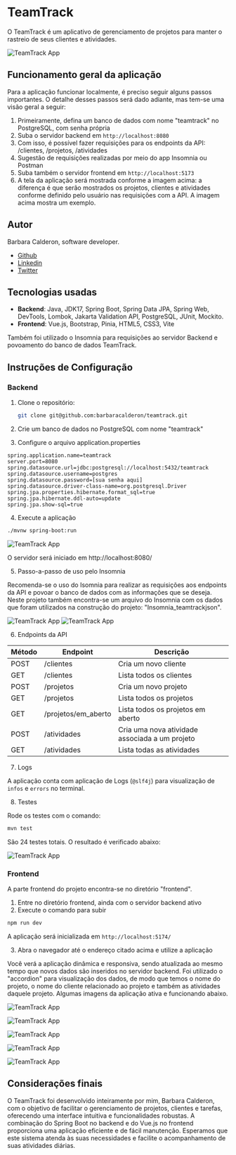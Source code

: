 # TeamTrack

O TeamTrack é um aplicativo de gerenciamento de projetos para manter o rastreio de seus clientes e atividades.

![TeamTrack App](teamtrack_01.png)

## Funcionamento geral da aplicação

Para a aplicação funcionar localmente, é preciso seguir alguns passos importantes. O detalhe desses passos será dado adiante, mas tem-se uma visão geral a seguir: 

1. Primeiramente, defina um banco de dados com nome "teamtrack" no PostgreSQL, com senha própria
2. Suba o servidor backend em `http://localhost:8080`
3. Com isso, é possível fazer requisições para os endpoints da API: /clientes, /projetos, /atividades
4. Sugestão de requisições realizadas por meio do app Insomnia ou Postman
5. Suba também o servidor frontend em `http://localhost:5173`
6. A tela da aplicação será mostrada conforme a imagem acima: a diferença é que serão mostrados os projetos, clientes e atividades conforme definido pelo usuário nas requisições com a API. A imagem acima mostra um exemplo. 


## Autor

Barbara Calderon, software developer.

- [Github](https://www.github.com/barbaracalderon)
- [Linkedin](https://www.linkedin.com/in/barbaracalderondev)
- [Twitter](https://www.x.com/bederoni)

## Tecnologias usadas

- **Backend**: Java, JDK17, Spring Boot, Spring Data JPA, Spring Web, DevTools, Lombok, Jakarta Validation API, PostgreSQL, JUnit, Mockito.
- **Frontend**: Vue.js, Bootstrap, Pinia, HTML5, CSS3, Vite

Também foi utilizado o Insomnia para requisições ao servidor Backend e povoamento do banco de dados TeamTrack.


## Instruções de Configuração

### Backend

1. Clone o repositório:

   ```bash
   git clone git@github.com:barbaracalderon/teamtrack.git
   ```

2. Crie um banco de dados no PostgreSQL com nome "teamtrack"

3. Configure o arquivo application.properties

```properties
spring.application.name=teamtrack
server.port=8080
spring.datasource.url=jdbc:postgresql://localhost:5432/teamtrack
spring.datasource.username=postgres
spring.datasource.password=[sua senha aqui]
spring.datasource.driver-class-name=org.postgresql.Driver
spring.jpa.properties.hibernate.format_sql=true
spring.jpa.hibernate.ddl-auto=update
spring.jpa.show-sql=true
```

4. Execute a aplicação

```bash
./mvnw spring-boot:run
```

![TeamTrack App](teamtrack_02.png)

O servidor será iniciado em http://localhost:8080/

5. Passo-a-passo de uso pelo Insomnia

Recomenda-se o uso do Isomnia para realizar as requisições aos endpoints da API e povoar o banco de dados com as informações que se deseja. Neste projeto também encontra-se um arquivo do Insomnia com os dados que foram utilizados na construção do projeto: "Insomnia_teamtrackjson".

![TeamTrack App](teamtrack_03.png)
![TeamTrack App](teamtrack_04.png)

6. Endpoints da API

| Método | Endpoint                  | Descrição                                            |
|--------|---------------------------|------------------------------------------------------|
| POST   | /clientes                 | Cria um novo cliente                                 |
| GET    | /clientes                 | Lista todos os clientes                              |
| POST   | /projetos                 | Cria um novo projeto                                 |
| GET    | /projetos                 | Lista todos os projetos                              |
| GET    | /projetos/em_aberto       | Lista todos os projetos em aberto                    |
| POST   | /atividades               | Cria uma nova atividade associada a um projeto       |
| GET    | /atividades               | Lista todas as atividades                             |


7. Logs

A aplicação conta com aplicação de Logs (`@slf4j`) para visualização de `infos` e `errors` no terminal.

8. Testes

Rode os testes com o comando:

```bash
mvn test
```
São 24 testes totais. O resultado é verificado abaixo:

![TeamTrack App](teamtrack_05.png)

### Frontend

A parte frontend do projeto encontra-se no diretório "frontend". 

1. Entre no diretório frontend, ainda com o servidor backend ativo
2. Execute o comando para subir

```bash
npm run dev
```

A aplicação será inicializada em `http://localhost:5174/`

3. Abra o navegador até o endereço citado acima e utilize a aplicação

Você verá a aplicação dinâmica e responsiva, sendo atualizada ao mesmo tempo que novos dados são inseridos no servidor backend. Foi utilizado o "accordion" para visualização dos dados, de modo que temos o nome do projeto, o nome do cliente relacionado ao projeto e também as atividades daquele projeto. Algumas imagens da aplicação ativa e funcionando abaixo.

![TeamTrack App](teamtrack_06.png)

![TeamTrack App](teamtrack_07.png)

![TeamTrack App](teamtrack_08.png)

![TeamTrack App](teamtrack_09.png)

![TeamTrack App](teamtrack_10.png)


## Considerações finais

O TeamTrack foi desenvolvido inteiramente por mim, Barbara Calderon, com o objetivo de facilitar o gerenciamento de projetos, clientes e tarefas, oferecendo uma interface intuitiva e funcionalidades robustas. A combinação do Spring Boot no backend e do Vue.js no frontend proporciona uma aplicação eficiente e de fácil manutenção. Esperamos que este sistema atenda às suas necessidades e facilite o acompanhamento de suas atividades diárias.

